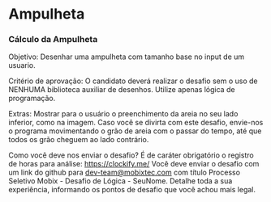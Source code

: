 # Ampulheta

### Cálculo da Ampulheta

Objetivo:
Desenhar uma ampulheta com tamanho base no input de um usuario.

Critério de aprovação:
O candidato deverá realizar o desafio sem o uso de NENHUMA biblioteca auxiliar de desenhos. Utilize apenas lógica de programação.

Extras:
Mostrar para o usuário o preenchimento da areia no seu lado inferior, como na imagem.
Caso você se divirta com este desafio, envie-nos o programa movimentando o grão de areia com o passar do tempo, até que todos os grão cheguem ao lado contrário.

Como você deve nos enviar o desafio?
É de caráter obrigatório o registro de horas para análise: https://clockify.me/
Você deve enviar o desafio com um link do github para dev-team@mobixtec.com com título Processo Seletivo Mobix - Desafio de Lógica - SeuNome.
Detalhe toda a sua experiência, informando os pontos de desafio que você achou mais legal.
